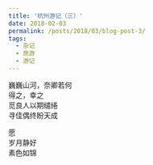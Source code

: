 ```yaml
---
title: '杭州游记（三）'
date: 2018-02-03
permalink: /posts/2018/03/blog-post-3/
tags:
  - 杂记
  - 旅游
  - 游记
---
```


巍巍山河，奈卿若何\
得之，幸之\
觅良人以期缱绻\
寻佳偶终盼天成

愿\
岁月静好\
素色如锦

